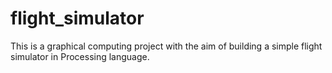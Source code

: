 # flight_simulator
This is a graphical computing project with the aim of building a simple flight simulator in Processing language.
